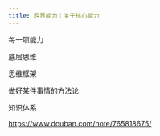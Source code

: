 ```yaml
---
title: 跨界能力｜关于核心能力
---
```


每一项能力

底层思维

思维框架

做好某件事情的方法论

知识体系

https://www.douban.com/note/765818675/